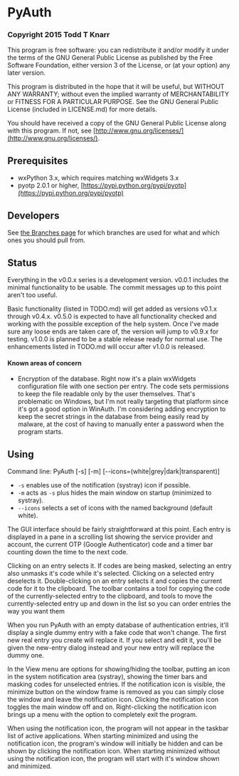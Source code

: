 # PyAuth

### Copyright 2015 Todd T Knarr

This program is free software: you can redistribute it and/or modify it under
the terms of the GNU General Public License as published by the Free Software
Foundation, either version 3 of the License, or (at your option) any later
version.

This program is distributed in the hope that it will be useful, but WITHOUT
ANY WARRANTY; without even the implied warranty of MERCHANTABILITY or FITNESS
FOR A PARTICULAR PURPOSE. See the GNU General Public License (included in
LICENSE.md) for more details.

You should have received a copy of the GNU General Public License along with
this program. If not, see
[http://www.gnu.org/licenses/](http://www.gnu.org/licenses/).

## Prerequisites

* wxPython 3.x, which requires matching wxWidgets 3.x
* pyotp 2.0.1 or higher, [https://pypi.python.org/pypi/pyotp](https://pypi.python.org/pypi/pyotp)

## Developers

See [the Branches page](https://github.com/tknarr/PyAuth/wiki/Branches) for
which branches are used for what and which ones you should pull from.

## Status

Everything in the v0.0.x series is a development version. v0.0.1 includes the
minimal functionality to be usable. The commit messages up to this point aren't
too useful.

Basic functionality (listed in TODO.md) will get added as versions v0.1.x
through v0.4.x. v0.5.0 is expected to have all functionality checked and
working with the possible exception of the help system. Once I've made sure
any loose ends are taken care of, the version will jump to v0.9.x for
testing. v1.0.0 is planned to be a stable release ready for normal use. The
enhancements listed in TODO.md will occur after v1.0.0 is released.

#### Known areas of concern

* Encryption of the database. Right now it's a plain wxWidgets configuration
  file with one section per entry. The code sets permissions to keep the file
  readable only by the user themselves. That's problematic on Windows, but I'm
  not really targeting that platform since it's got a good option in
  WinAuth. I'm considering adding encryption to keep the secret strings in the
  database from being easily read by malware, at the cost of having to
  manually enter a password when the program starts.

## Using

Command line:
    PyAuth [-s] [-m] [--icons=(white|grey|dark|transparent)]
* `-s` enables use of the notification (systray) icon if possible.
* `-m` acts as `-s` plus hides the main window on startup (minimized to systray).
* `--icons` selects a set of icons with the named background (default white).

The GUI interface should be fairly straightforward at this point. Each entry
is displayed in a pane in a scrolling list showing the service provider and
account, the current OTP (Google Authenticator) code and a timer bar counting
down the time to the next code.

Clicking on an entry selects it. If codes are being masked, selecting an entry
also unmasks it's code while it's selected. Clicking on a selected entry
deselects it. Double-clicking on an entry selects it and copies the current
code for it to the clipboard. The toolbar contains a tool for copying the
code of the currently-selected entry to the clipboard, and tools to move the
currently-selected entry up and down in the list so you can order entries the
way you want them

When you run PyAuth with an empty database of authentication entries, it'll
display a single dummy entry with a fake code that won't change. The first new
real entry you create will replace it. If you select and edit it, you'll be
given the new-entry dialog instead and your new entry will replace the dummy
one.

In the View menu are options for showing/hiding the toolbar, putting an icon
in the system notification area (systray), showing the timer bars and masking
codes for unselected entries. If the notification icon is visible, the
minimize button on the window frame is removed as you can simply close the
window and leave the notification icon. Clicking the notification icon toggles
the main window off and on. Right-clicking the notification icon brings up a
menu with the option to completely exit the program.

When using the notification icon, the program will not appear in the taskbar
list of active applications. When starting minimized and using the
notification icon, the program's window will initially be hidden and can be
shown by clicking the notification icon. When starting minimized without using
the notification icon, the program will start with it's window shown and
minimized.
